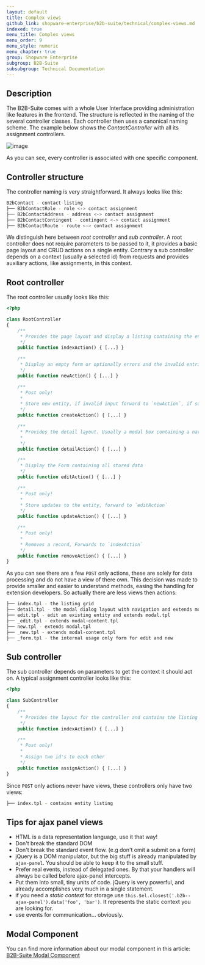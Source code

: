 ```yaml
---
layout: default
title: Complex views
github_link: shopware-enterprise/b2b-suite/technical/complex-views.md
indexed: true
menu_title: Complex views
menu_order: 9
menu_style: numeric
menu_chapter: true
group: Shopware Enterprise
subgroup: B2B-Suite
subsubgroup: Technical Documentation
---
```


<div class="toc-list"></div>

## Description

The B2B-Suite comes with a whole User Interface providing administration like features in the frontend. The structure is reflected in the naming of the several controller classes. Each controller then uses a canonical naming scheme. The example below shows the *ContactController* with all its assignment controllers.

![image](/assets/img/b2b/contact-controller-complex-example.svg)

As you can see, every controller is associated with one specific component.


## Controller structure

The controller naming is very straightforward. It always looks like this:

```sh
B2bContact - contact listing
├── B2bContactRole - role <-> contact assignment
├── B2bContactAddress - address <-> contact assignment
├── B2bContactContingent - contingent <-> contact assignment
├── B2bContactRoute - route <-> contact assignment
```

We distinguish here between *root controller* and *sub controller*. A root controller does not require parameters to be passed to it, it provides a basic page layout and CRUD actions on a single entity. Contrary a sub controller depends on a context (usually a selected id) from requests and provides auxiliary actions, like assignments, in this context.

## Root controller

The root controller usually looks like this:

```php
<?php

class RootController
{
    /**
     * Provides the page layout and display a listing containing the entities
     */
    public function indexAction() { [...] }

    /**
     * Display an empty form or optionally errors and the invalid entries
     */
    public function newAction() { [...] }

    /**
     * Post only!
     *
     * Store new entity, if invalid input forward to `newAction`, if successful forward to `detailAction`
     */
    public function createAction() { [...] }

    /**
     * Provides the detail layout. Usually a modal box containing a navigation and initially selecting the `editAction`
     *
     */
    public function detailAction() { [...] }

    /**
     * Display the Form containing all stored data
     */
    public function editAction() { [...] }

    /**
     * Post only!
     *
     * Store updates to the entity, forward to `editAction`
     */
    public function updateAction() { [...] }

    /**
     * Post only!
     *
     * Removes a record, Forwards to `indexAction`
     */
    public function removeAction() { [...] }
}
```

As you can see there are a few `POST` only actions, these are solely for data processing and do not have a view of there own. This decision was made to provide smaller and easier to understand methods, easing the handling for extension developers. So actually there are less views then actions:

```sh
├── index.tpl - the listing grid
├── detail.tpl - the modal dialog layout with navigation and extends modal.tpl
├── edit.tpl - edit an existing entity and extends modal.tpl
├── _edit.tpl - extends modal-content.tpl
├── new.tpl - extends modal.tpl
├── _new.tpl - extends modal-content.tpl
├── _form.tpl - the internal usage only form for edit and new
```


## Sub controller

The sub controller depends on parameters to get the context it should act on. A typical assignment controller looks like this:

```php
<?php

class SubController
{
    /**
     * Provides the layout for the controller and contains the listing
     */
    public function indexAction() { [...] }

    /**
     * Post only!
     *
     * Assign two id's to each other
     */
    public function assignAction() { [...] }
}
```

Since `POST` only actions never have views, these controllers only have two views:

```sh
├── index.tpl - contains entity listing
```

## Tips for ajax panel views

* HTML is a data representation language, use it that way!
* Don't break the standard DOM
* Don't break the standard event flow. (e.g don't omit a submit on a form) 
* jQuery is a DOM manipulator, but the big stuff is already manipulated by `ajax-panel`. You should be able to keep it to the small stuff.
* Prefer real events, instead of delegated ones. By that your handlers will always be called before ajax-panel intercepts.
* Put them into small, tiny units of code. jQuery is very powerful, and already accomplishes very much in a single statement.
* if you need a *static context* for storage use `this.$el.closest('.b2b--ajax-panel').data('foo', 'bar')`. It represents the static context you are looking for.
* use events for communication... obviously.

## Modal Component

You can find more information about our modal component in this article: <a href="{{ site.url }}/shopware-enterprise/b2b-suite/technical/modal/">B2B-Suite Modal Component</a>
